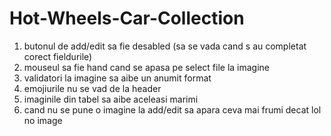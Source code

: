 # Hot-Wheels-Car-Collection

1. butonul de add/edit sa fie desabled (sa se vada cand s au completat corect fieldurile)
2. mouseul sa fie hand cand se apasa pe select file la imagine
3. validatori la imagine sa aibe un anumit format
4. emojiurile nu se vad de la header
5. imaginile din tabel sa aibe aceleasi marimi
6. cand nu se pune o imagine la add/edit sa apara ceva mai frumi decat lol no image
